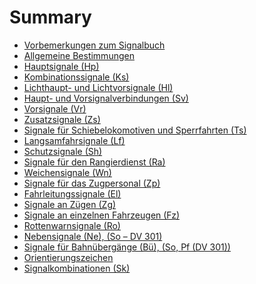 # Summary

- [Vorbemerkungen zum Signalbuch](./301_0001_Vorbemerkungen.md)
- [Allgemeine Bestimmungen](./301_0002_Allgemeine%20Bestimmungen.md)
- [Hauptsignale (Hp)](./301_0101_Hauptsignale.md)
- [Kombinationssignale (Ks)](./301_0102_Kombinationssignale.md)
- [Lichthaupt- und Lichtvorsignale (Hl)](./301_0103_Lichthaupt-%20und%20Lichtvorsignale.md)
- [Haupt- und Vorsignalverbindungen (Sv)](./301_0104_Haupt-%20und%20Vorsignalverbindungen.md)
- [Vorsignale (Vr)](./301_0201_Vorsignale.md)
- [Zusatzsignale (Zs)](./301_0301_Zusatzsignale.md)
- [Signale für Schiebelokomotiven und Sperrfahrten (Ts)](./301_0401_Signale%20für%20Schiebelokomotiven%20und%20Sperrfahrten.md)
- [Langsamfahrsignale (Lf)](./301_0501_Langsamfahrsignale.md)
- [Schutzsignale (Sh)](./301_0601_Schutzsignale.md)
- [Signale für den Rangierdienst (Ra)]()
- [Weichensignale (Wn)]()
- [Signale für das Zugpersonal (Zp)]()
- [Fahrleitungssignale (El)]()
- [Signale an Zügen (Zg)]()
- [Signale an einzelnen Fahrzeugen (Fz)]()
- [Rottenwarnsignale (Ro)]()
- [Nebensignale (Ne), (So – DV 301)]()
- [Signale für Bahnübergänge (Bü), (So, Pf (DV 301))]()
- [Orientierungszeichen]()
- [Signalkombinationen (Sk)]()
